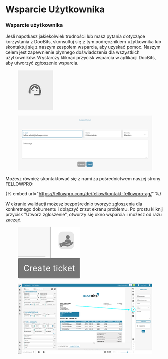 # Wsparcie Użytkownika

### Wsparcie użytkownika <a href="#ikpwh4qbrq82" id="ikpwh4qbrq82"></a>

Jeśli napotkasz jakiekolwiek trudności lub masz pytania dotyczące korzystania z DocBits, skonsultuj się z tym podręcznikiem użytkownika lub skontaktuj się z naszym zespołem wsparcia, aby uzyskać pomoc. Naszym celem jest zapewnienie płynnego doświadczenia dla wszystkich użytkowników. Wystarczy kliknąć przycisk wsparcia w aplikacji DocBits, aby utworzyć zgłoszenie wsparcia.

<figure><img src="../.gitbook/assets/image (1) (1).png" alt=""><figcaption></figcaption></figure>

<figure><img src="../.gitbook/assets/image (2) (1).png" alt=""><figcaption></figcaption></figure>

Możesz również skontaktować się z nami za pośrednictwem naszej strony FELLOWPRO:

{% embed url="https://fellowpro.com/de/fellow/kontakt-fellowpro-ag/" %}

W ekranie walidacji możesz bezpośrednio tworzyć zgłoszenia dla konkretnego dokumentu i dołączyć zrzut ekranu problemu. Po prostu kliknij przycisk "Utwórz zgłoszenie", otworzy się okno wsparcia i możesz od razu zacząć.

<figure><img src="../.gitbook/assets/user-support3.png" alt=""><figcaption></figcaption></figure>

<figure><img src="../.gitbook/assets/user-support4.png" alt=""><figcaption></figcaption></figure>

